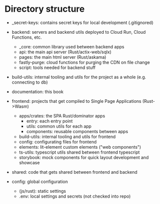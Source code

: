 # Directory structure

* _secret-keys: contains secret keys for local development (.gitignored)

* backend: servers and backend utils deployed to Cloud Run, Cloud Functions, etc.
  - _core: common library used between backend apps
  - api: the main api server (Rust/actix-web/sqlx)
  - pages: the main html server (Rust/askama)
  - fastly-purge: cloud functions for purging the CDN on file change 
  - script: tools needed for backend stuff

* build-utils: internal tooling and utils for the project as a whole (e.g. connecting to db)

* documentation: this book

* frontend: projects that get compiled to Single Page Applications (Rust->Wasm)
  - apps/crates: the SPA Rust/dominator apps
    - entry: each entry point
    - utils: common utils for each app
    - components: reusable components between apps
  - build-utils: internal tooling and utils for frontend
  - config: configurating files for frontend
  - elements: lit-element custom elements ("web components")
  - ts-utils: typescript utils shared between frontend typescript
  - storybook: mock components for quick layout development and showcase

* shared: code that gets shared between frontend and backend 

* config: global configuration 
  - (js/rust): static settings
  - .env: local settings and secrets (not checked into repo)

